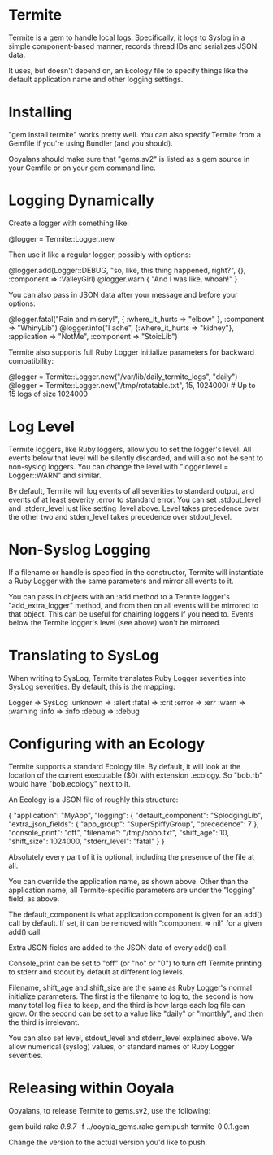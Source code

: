 Termite
=======

Termite is a gem to handle local logs.  Specifically, it logs to
Syslog in a simple component-based manner, records thread IDs and
serializes JSON data.

It uses, but doesn't depend on, an Ecology file to specify things
like the default application name and other logging settings.

Installing
==========

"gem install termite" works pretty well.  You can also specify Termite
from a Gemfile if you're using Bundler (and you should).

Ooyalans should make sure that "gems.sv2" is listed as a gem source in
your Gemfile or on your gem command line.

Logging Dynamically
===================

Create a logger with something like:

  @logger = Termite::Logger.new

Then use it like a regular logger, possibly with options:

  @logger.add(Logger::DEBUG, "so, like, this thing happened, right?", {}, :component => :ValleyGirl)
  @logger.warn { "And I was like, whoah!" }

You can also pass in JSON data after your message and before your options:

  @logger.fatal("Pain and misery!", { :where_it_hurts => "elbow" }, :component => "WhinyLib")
  @logger.info("I ache", {:where_it_hurts => "kidney"}, :application => "NotMe", :component => "StoicLib")

Termite also supports full Ruby Logger initialize parameters for backward compatibility:

  @logger = Termite::Logger.new("/var/lib/daily_termite_logs", "daily")
  @logger = Termite::Logger.new("/tmp/rotatable.txt", 15, 1024000)  # Up to 15 logs of size 1024000

Log Level
=========

Termite loggers, like Ruby loggers, allow you to set the logger's level.  All events below that
level will be silently discarded, and will also not be sent to non-syslog loggers.  You can change
the level with "logger.level = Logger::WARN" and similar.

By default, Termite will log events of all severities to standard output, and events of at least
severity :error to standard error.  You can set .stdout_level and .stderr_level just like setting
.level above.  Level takes precedence over the other two and stderr_level takes precedence over
stdout_level.

Non-Syslog Logging
==================

If a filename or handle is specified in the constructor, Termite will instantiate a Ruby Logger
with the same parameters and mirror all events to it.

You can pass in objects with an :add method to a Termite logger's "add_extra_logger" method, and
from then on all events will be mirrored to that object.  This can be useful for chaining loggers
if you need to.  Events below the Termite logger's level (see above) won't be mirrored.

Translating to SysLog
=====================

When writing to SysLog, Termite translates Ruby Logger severities into SysLog severities.  By
default, this is the mapping:

Logger   => SysLog
:unknown => :alert
:fatal   => :crit
:error   => :err
:warn    => :warning
:info    => :info
:debug   => :debug

Configuring with an Ecology
===========================

Termite supports a standard Ecology file.  By default, it will look at the location of the current
executable ($0) with extension .ecology.  So "bob.rb" would have "bob.ecology" next to it.

An Ecology is a JSON file of roughly this structure:

{
  "application": "MyApp",
  "logging": {
    "default_component": "SplodgingLib",
    "extra_json_fields": {
      "app_group": "SuperSpiffyGroup",
      "precedence": 7
    },
    "console_print": "off",
    "filename": "/tmp/bobo.txt",
    "shift_age": 10,
    "shift_size": 1024000,
    "stderr_level": "fatal"
  }
}

Absolutely every part of it is optional, including the presence of the file at all.

You can override the application name, as shown above.  Other than the application name,
all Termite-specific parameters are under the "logging" field, as above.

The default_component is what application component is given for an add() call by default.
If set, it can be removed with ":component => nil" for a given add() call.

Extra JSON fields are added to the JSON data of every add() call.

Console_print can be set to "off" (or "no" or "0") to turn off Termite printing to stderr
and stdout by default at different log levels.

Filename, shift_age and shift_size are the same as Ruby Logger's normal initialize
parameters.  The first is the filename to log to, the second is how many total log files
to keep, and the third is how large each log file can grow.  Or the second can be set to
a value like "daily" or "monthly", and then the third is irrelevant.

You can also set level, stdout_level and stderr_level explained above.  We allow numerical
(syslog) values, or standard names of Ruby Logger severities.

Releasing within Ooyala
=======================

Ooyalans, to release Termite to gems.sv2, use the following:

  gem build
  rake _0.8.7_ -f ../ooyala_gems.rake gem:push termite-0.0.1.gem

Change the version to the actual version you'd like to push.
